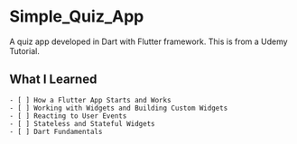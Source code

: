 # Simple_Quiz_App

A quiz app developed in Dart with Flutter framework. This is from a Udemy Tutorial.

## What I Learned
	- [ ] How a Flutter App Starts and Works
	- [ ] Working with Widgets and Building Custom Widgets
	- [ ] Reacting to User Events
	- [ ] Stateless and Stateful Widgets
	- [ ] Dart Fundamentals